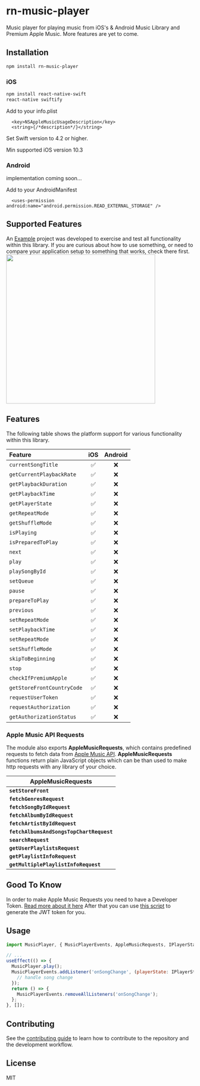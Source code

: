 # rn-music-player

Music player for playing music from iOS's & Android Music Library and Premium Apple Music.
More features are yet to come.


## Installation

```sh
npm install rn-music-player
```

### iOS

```sh
npm install react-native-swift
react-native swiftify
```

Add to your info.plist

```
  <key>NSAppleMusicUsageDescription</key>
  <string>{/*description*/}</string>
```

Set Swift version to 4.2 or higher.

Min supported iOS version 10.3

### Android

implementation coming soon...

Add to your AndroidManifest

```
  <uses-permission android:name="android.permission.READ_EXTERNAL_STORAGE" />
```


## Supported Features

An [Example](./example) project was developed to exercise and test all functionality within this library. If you are curious about how to use something, or need to compare your application setup to something that works, check there first.
<img src="https://user-images.githubusercontent.com/26821326/107419983-b1204000-6b18-11eb-80b1-cf31c899242a.png" width="400"/>

## Features

The following table shows the platform support for various functionality within this library.

| Feature                    | iOS | Android |
| :------------------------- | :-: | :-----: |
| `currentSongTitle`         | ✅  |   ❌    |
| `getCurrentPlaybackRate`   | ✅  |   ❌    |
| `getPlaybackDuration`      | ✅  |   ❌    |
| `getPlaybackTime`          | ✅  |   ❌    |
| `getPlayerState`           | ✅  |   ❌    |
| `getRepeatMode`            | ✅  |   ❌    |
| `getShuffleMode`           | ✅  |   ❌    |
| `isPlaying`                | ✅  |   ❌    |
| `isPreparedToPlay`         | ✅  |   ❌    |
| `next`                     | ✅  |   ❌    |
| `play`                     | ✅  |   ❌    |
| `playSongById`             | ✅  |   ❌    |
| `setQueue`                 | ✅  |   ❌    |
| `pause`                    | ✅  |   ❌    |
| `prepareToPlay`            | ✅  |   ❌    |
| `previous`                 | ✅  |   ❌    |
| `setRepeatMode`            | ✅  |   ❌    |
| `setPlaybackTime`          | ✅  |   ❌    |
| `setRepeatMode`            | ✅  |   ❌    |
| `setShuffleMode`           | ✅  |   ❌    |
| `skipToBeginning`          | ✅  |   ❌    |
| `stop`                     | ✅  |   ❌    |
| `checkIfPremiumApple`      | ✅  |   ❌    |
| `getStoreFrontCountryCode` | ✅  |   ❌    |
| `requestUserToken`         | ✅  |   ❌    |
| `requestAuthorization`     | ✅  |   ❌    |
| `getAuthorizationStatus`   | ✅  |   ❌    |

### Apple Music API Requests

The module also exports **AppleMusicRequests**, which contains predefined requests to fetch data from [Apple Music API](https://developer.apple.com/documentation/applemusicapi/).
**AppleMusicRequests** functions return plain JavaScript objects which can be than used to make http requests with any library of your choice.

| AppleMusicRequests                       |
| ---------------------------------------- |
| **`setStoreFront`**                      |
| **`fetchGenresRequest`**                 |
| **`fetchSongByIdRequest`**               |
| **`fetchAlbumByIdRequest`**              |
| **`fetchArtistByIdRequest`**             |
| **`fetchAlbumsAndSongsTopChartRequest`** |
| **`searchRequest`**                      |
| **`getUserPlaylistsRequest`**            |
| **`getPlaylistInfoRequest`**             |
| **`getMultiplePlaylistInfoRequest`**     |

## Good To Know

In order to make Apple Music Requests you need to have a Developer Token. [Read more about it here](https://developer.apple.com/documentation/applemusicapi/getting_keys_and_creating_tokens)
After that you can use [this script](https://github.com/pelauimagineering/apple-music-token-generator) to generate the JWT token for you.

## Usage

```js
import MusicPlayer, { MusicPlayerEvents, AppleMusicRequests, IPlayerState } from 'rn-music-player';

// ...
useEffect(() => {
  MusicPlayer.play();
  MusicPlayerEvents.addListener('onSongChange', (playerState: IPlayerState) => {
    // handle song change
  });
  return () => {
    MusicPlayerEvents.removeAllListeners('onSongChange');
  };
}, []);
```

## Contributing

See the [contributing guide](CONTRIBUTING.md) to learn how to contribute to the repository and the development workflow.

## License

MIT

